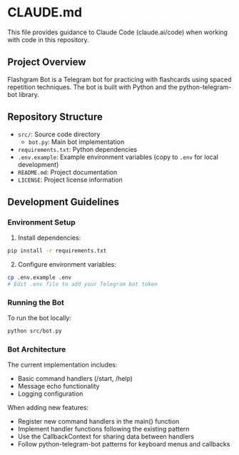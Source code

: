 # CLAUDE.md

This file provides guidance to Claude Code (claude.ai/code) when working with code in this repository.

## Project Overview

Flashgram Bot is a Telegram bot for practicing with flashcards using spaced repetition techniques. The bot is built with Python and the python-telegram-bot library.

## Repository Structure

- `src/`: Source code directory
  - `bot.py`: Main bot implementation
- `requirements.txt`: Python dependencies
- `.env.example`: Example environment variables (copy to `.env` for local development)
- `README.md`: Project documentation
- `LICENSE`: Project license information

## Development Guidelines

### Environment Setup

1. Install dependencies:
```bash
pip install -r requirements.txt
```

2. Configure environment variables:
```bash
cp .env.example .env
# Edit .env file to add your Telegram bot token
```

### Running the Bot

To run the bot locally:
```bash
python src/bot.py
```

### Bot Architecture

The current implementation includes:
- Basic command handlers (/start, /help)
- Message echo functionality
- Logging configuration

When adding new features:
- Register new command handlers in the main() function
- Implement handler functions following the existing pattern
- Use the CallbackContext for sharing data between handlers
- Follow python-telegram-bot patterns for keyboard menus and callbacks